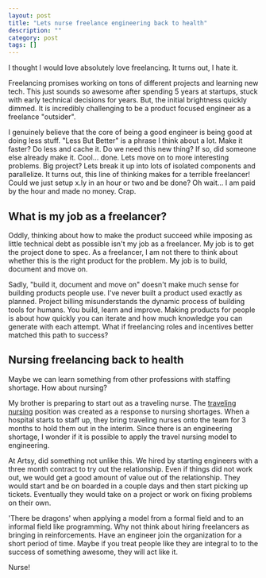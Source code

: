 ```yaml
---
layout: post
title: "Lets nurse freelance engineering back to health"
description: ""
category: post
tags: []
---
```


I thought I would love absolutely love freelancing. It turns out, I hate it.

Freelancing promises working on tons of different projects and learning new tech. This just sounds so awesome after spending 5 years at startups, stuck with early technical decisions for years. But, the initial brightness quickly dimmed. It is incredibly challenging to be a product focused engineer as a freelance "outsider".

I genuinely believe that the core of being a good engineer is being good at doing less stuff. "Less But Better" is a phrase I think about a lot. Make it faster? Do less and cache it. Do we need this new thing? If so, did someone else already make it. Cool… done. Lets move on to more interesting problems. Big project? Lets break it up into lots of isolated components and parallelize. It turns out, this line of thinking makes for a terrible freelancer! Could we just setup x.ly in an hour or two and be done? Oh wait… I am paid by the hour and made no money. Crap.

## What is my job as a freelancer?

Oddly, thinking about how to make the product succeed while imposing as little technical debt as possible isn't my job as a freelancer. My job is to get the project done to spec. As a freelancer, I am not there to think about whether this is the right product for the problem. My job is to build, document and move on.

Sadly, "build it, document and move on" doesn't make much sense for building products people use. I've never built a product used exactly as planned. Project billing misunderstands the dynamic process of building tools for humans. You build, learn and improve. Making products for people is about how quickly you can iterate and how much knowledge you can generate with each attempt. What if freelancing roles and incentives better matched this path to success?

## Nursing freelancing back to health

Maybe we can learn something from other professions with staffing shortage. How about nursing?

My brother is preparing to start out as a traveling nurse. The [traveling nursing](http://en.wikipedia.org/wiki/Travel_nursing) position was created as a response to nursing shortages. When a hospital starts to staff up, they bring traveling nurses onto the team for 3 months to hold them out in the interim. Since there is an engineering shortage, I wonder if it is possible to apply the travel nursing model to engineering.

At Artsy, did something not unlike this. We hired by starting engineers with a three month contract to try out the relationship. Even if things did not work out, we would get a good amount of value out of the relationship. They would start and be on boarded in a couple days and then start picking up tickets. Eventually they would take on a project or work on fixing problems on their own.

'There be dragons' when applying a model from a formal field and to an informal field like programming. Why not think about hiring freelancers as bringing in reinforcements. Have an engineer join the organization for a short period of time. Maybe if you treat people like they are integral to to the success of something awesome, they will act like it.

Nurse!
